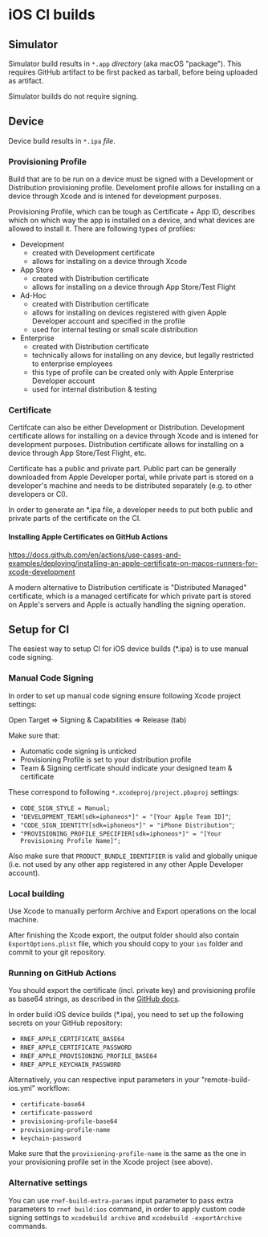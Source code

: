 # iOS CI builds

## Simulator

Simulator build results in `*.app` _directory_ (aka macOS "package"). This requires GitHub artifact to be first packed as tarball, before being uploaded as artifact.

Simulator builds do not require signing.

## Device

Device build results in `*.ipa` _file_.

### Provisioning Profile

Build that are to be run on a device must be signed with a Development or Distribution provisioning profile. Develoment profile allows for installing on a device through Xcode and is intened for development purposes.

Provisioning Profile, which can be tough as Certificate + App ID, describes which on which way the app is installed on a device, and what devices are allowed to install it. There are following types of profiles:

- Development
  - created with Development certificate
  - allows for installing on a device through Xcode
- App Store
  - created with Distribution certificate
  - allows for installing on a device through App Store/Test Flight
- Ad-Hoc
  - created with Distribution certificate
  - allows for installing on devices registered with given Apple Developer account and specified in the profile
  - used for internal testing or small scale distribution
- Enterprise
  - created with Distribution certificate
  - technically allows for installing on any device, but legally restricted to enterprise employees
  - this type of profile can be created only with Apple Enterprise Developer account
  - used for internal distribution & testing

### Certificate

Certifcate can also be either Development or Distribution. Development certificate allows for installing on a device through Xcode and is intened for development purposes. Distribution certificate allows for installing on a device through App Store/Test Flight, etc.

Certificate has a public and private part. Public part can be generally downloaded from Apple Developer portal, while private part is stored on a developer's machine and needs to be distributed separately (e.g. to other developers or CI).

In order to generate an \*.ipa file, a developer needs to put both public and private parts of the certificate on the CI.

#### Installing Apple Certificates on GitHub Actions

https://docs.github.com/en/actions/use-cases-and-examples/deploying/installing-an-apple-certificate-on-macos-runners-for-xcode-development

A modern alternative to Distribution certificate is "Distributed Managed" certificate, which is a managed certificate for which private part is stored on Apple's servers and Apple is actually handling the signing operation.

## Setup for CI

The easiest way to setup CI for iOS device builds (\*.ipa) is to use manual code signing.

### Manual Code Signing

In order to set up manual code signing ensure following Xcode project settings:

Open Target => Signing & Capabilities => Release (tab)

Make sure that:

- Automatic code signing is unticked
- Provisioning Profile is set to your distribution profile
- Team & Signing certficate should indicate your designed team & certificate

These correspond to following `*.xcodeproj/project.pbxproj` settings:

- `CODE_SIGN_STYLE = Manual;`
- `"DEVELOPMENT_TEAM[sdk=iphoneos*]" = "[Your Apple Team ID]"`;
- `"CODE_SIGN_IDENTITY[sdk=iphoneos*]" = "iPhone Distribution"`;
- `"PROVISIONING_PROFILE_SPECIFIER[sdk=iphoneos*]" = "[Your Provisioning Profile Name]";`

Also make sure that `PRODUCT_BUNDLE_IDENTIFIER` is valid and globally unique (i.e. not used by any other app registered in any other Apple Developer account).

### Local building

Use Xcode to manually perform Archive and Export operations on the local machine.

After finishing the Xcode export, the output folder should also contain `ExportOptions.plist` file, which you should copy to your `ios` folder and commit to your git repository.

### Running on GitHub Actions

You should export the certificate (incl. private key) and provisioning profile as base64 strings, as described in the [GitHub docs](https://docs.github.com/en/actions/use-cases-and-examples/deploying/installing-an-apple-certificate-on-macos-runners-for-xcode-development).

In order build iOS device builds (\*.ipa), you need to set up the following secrets on your GitHub repository:

- `RNEF_APPLE_CERTIFICATE_BASE64`
- `RNEF_APPLE_CERTIFICATE_PASSWORD`
- `RNEF_APPLE_PROVISIONING_PROFILE_BASE64`
- `RNEF_APPLE_KEYCHAIN_PASSWORD`

Alternatively, you can respective input parameters in your "remote-build-ios.yml" workflow:

- `certificate-base64`
- `certificate-password`
- `provisioning-profile-base64`
- `provisioning-profile-name`
- `keychain-password`

Make sure that the `provisioning-profile-name` is the same as the one in your provisioning profile set in the Xcode project (see above).

### Alternative settings

You can use `rnef-build-extra-params` input parameter to pass extra parameters to `rnef build:ios` command, in order to apply custom code signing settings to `xcodebuild archive` and `xcodebuild -exportArchive` commands.
